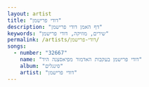 ```yaml
---
layout: artist
title: "דודי פרישמן"
description: "דף האמן דודי פרישמן"
keywords: "שירים, מוזיקה, דודי פרישמן"
permalink: /artists/דודי-פרישמן/
songs:
  - number: "32667"
    name: "דודי פרישמן בעקבות האדמור מפיאסצנה היד"
    album: "סינגלים"
    artist: "דודי פרישמן"
---
```

